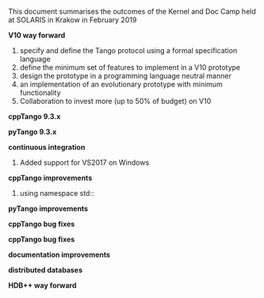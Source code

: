 This document summarises the outcomes of the Kernel and Doc Camp held at SOLARIS in Krakow in February 2019

**V10 way forward**

1. specify and define the Tango protocol using a formal specification language
2. define the minimum set of features to implement in a V10 prototype
3. design the prototype in a programming language neutral manner
4. an implementation of an evolutionary prototype with minimum functionality
5. Collaboration to invest more (up to 50% of budget) on V10

**cppTango 9.3.x**

**pyTango 9.3.x**

**continuous integration**

1. Added support for VS2017 on Windows

**cppTango improvements**

1. using namespace std::

**pyTango improvements**

**cppTango bug fixes**

**cppTango bug fixes**

**documentation improvements**

**distributed databases**

**HDB++ way forward**


